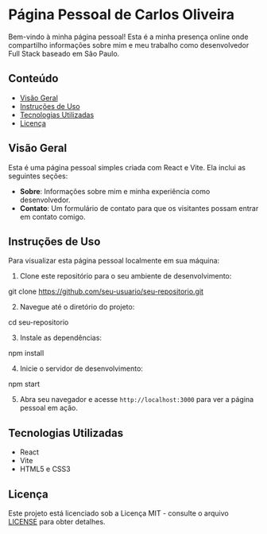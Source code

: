 # Página Pessoal de Carlos Oliveira

Bem-vindo à minha página pessoal! Esta é a minha presença online onde compartilho informações sobre mim e meu trabalho como desenvolvedor Full Stack baseado em São Paulo.

## Conteúdo

- [Visão Geral](#visão-geral)
- [Instruções de Uso](#instruções-de-uso)
- [Tecnologias Utilizadas](#tecnologias-utilizadas)
- [Licença](#licença)

## Visão Geral

Esta é uma página pessoal simples criada com React e Vite. Ela inclui as seguintes seções:

- **Sobre**: Informações sobre mim e minha experiência como desenvolvedor.
- **Contato**: Um formulário de contato para que os visitantes possam entrar em contato comigo.

## Instruções de Uso

Para visualizar esta página pessoal localmente em sua máquina:

1. Clone este repositório para o seu ambiente de desenvolvimento:

git clone https://github.com/seu-usuario/seu-repositorio.git


2. Navegue até o diretório do projeto:

cd seu-repositorio


3. Instale as dependências:

npm install


4. Inicie o servidor de desenvolvimento:

npm start


5. Abra seu navegador e acesse `http://localhost:3000` para ver a página pessoal em ação.

## Tecnologias Utilizadas

- React
- Vite
- HTML5 e CSS3

## Licença

Este projeto está licenciado sob a Licença MIT - consulte o arquivo [LICENSE](LICENSE) para obter detalhes.
